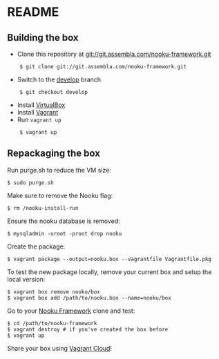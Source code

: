 README
======

Building the box
----------------

* Clone this repository at [git://git.assembla.com/nooku-framework.git](git://git.assembla.com/nooku-framework.git)

```
    $ git clone git://git.assembla.com/nooku-framework.git
```

* Switch to the [develop](https://nooku.assembla.com/code/nooku-framework/git/nodes/develop) branch

```
    $ git checkout develop
```

* Install [VirtualBox](http://www.virtualbox.org/)
* Install [Vagrant](http://downloads.vagrantup.com/)
* Run `vagrant up`

```
    $ vagrant up
```

Repackaging the box
-----------------

Run purge.sh to reduce the VM size:

    $ sudo purge.sh

Make sure to remove the Nooku flag: 

    $ rm /nooku-install-run
	
Ensure the nooku database is removed:

    $ mysqladmin -uroot -proot drop nooku
	
Create the package: 

    $ vagrant package --output=nooku.box --vagrantfile Vagrantfile.pkg 

To test the new package locally, remove your current box and setup the local version:

    $ vagrant box remove nooku/box
    $ vagrant box add /path/to/nooku.box --name=nooku/box
	
Go to your [Nooku Framework](https://github.com/nooku/nooku-framework) clone and test: 

    $ cd /path/to/nooku-framework
    $ vagrant destroy # if you've created the box before
    $ vagrant up
	
Share your box using [Vagrant Cloud](http://vagrantcloud.com)!
